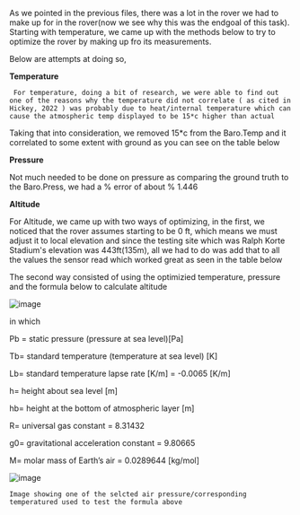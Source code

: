 As we pointed in the previous files, there was a lot in the rover we had to make up for in the rover(now we
see why this was the endgoal of this task). Starting with temperature, we came up with the methods below to
try to optimize the rover by making up fro its measurements.

Below are attempts at doing so,

**Temperature**

     For temperature, doing a bit of research, we were able to find out one of the reasons why the temperature did not correlate ( as cited in Hickey, 2022 ) was probably due to heat/internal temperature which can cause the atmospheric temp displayed to be 15*c higher than actual

Taking that into consideration, we removed 15*c from the Baro.Temp and it correlated to some extent with
ground as you can see on the table below






**Pressure**

Not much needed to be done on pressure as comparing the ground truth to the Baro.Press, we had a % error of
about % 1.446


**Altitude**

For Altitude, we came up with two ways of optimizing, in the first, we noticed that the rover assumes starting
to be 0 ft, which means we must adjust it to local elevation and since the testing site which was Ralph Korte
Stadium's elevation was 443ft(135m), all we had to do was add that to all the values the sensor read which worked 
great as seen in the table below


The second way consisted of using the optimizied temperature, pressure and the formula below to calculate altitude


![image](https://github.com/Tomiwa2/MRE320_MarsRover/assets/49229168/10c30cac-9322-4ba5-9765-21273476d5e2)




              
in which

Pb = static pressure (pressure at sea level)[Pa]

Tb= standard temperature (temperature at sea level) [K] 

Lb= standard temperature lapse rate [K/m] = -0.0065 [K/m]

h= height about sea level [m]

hb= height at the bottom of atmospheric layer [m]

R= universal gas constant = 8.31432 

g0= gravitational acceleration constant = 9.80665

M= molar mass of Earth’s air = 0.0289644 [kg/mol]






![image](https://github.com/Tomiwa2/MRE320_MarsRover/assets/49229168/c655676a-0a8a-4ae5-932f-7180e910c3d1)





    Image showing one of the selcted air pressure/corresponding temperatured used to test the formula above


